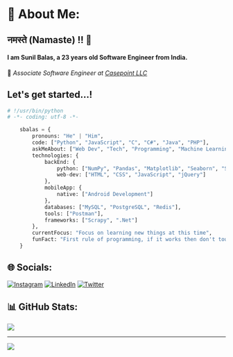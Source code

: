 # 💫 About Me:
## नमस्ते (Namaste) !! 🙏 
#### I am Sunil Balas, a 23 years old Software Engineer from India.<br>
💼 _Associate Software Engineer at [Casepoint LLC](https://www.casepoint.com/)_

## Let's get started...!
```python
# !/usr/bin/python
# -*- coding: utf-8 -*-

    sbalas = {
        pronouns: "He" | "Him",
        code: ["Python", "JavaScript", "C", "C#", "Java", "PHP"],
        askMeAbout: ["Web Dev", "Tech", "Programming", "Machine Learning"],
        technologies: {
            backEnd: {
                python: ["NumPy", "Pandas", "Matplotlib", "Seaborn", "Scikit-Learn", "Flask"],
                web-dev: ["HTML", "CSS", "JavaScript", "jQuery"]
            },
            mobileApp: {
                native: ["Android Development"]
            },
            databases: ["MySQL", "PostgreSQL", "Redis"],
            tools: ["Postman"],
            frameworks: ["Scrapy", ".Net"]
        },
        currentFocus: "Focus on learning new things at this time",
        funFact: "First rule of programming, if it works then don't touch it !😀"
    }
```
## 🌐 Socials:
[![Instagram](https://img.shields.io/badge/Instagram-%23E4405F.svg?logo=Instagram&logoColor=white)](https://instagram.com/s.b.a.l.a.s) 
[![LinkedIn](https://img.shields.io/badge/LinkedIn-%230077B5.svg?logo=linkedin&logoColor=white)](https://linkedin.com/in/sunil-balas) 
[![Twitter](https://img.shields.io/badge/Twitter-%231DA1F2.svg?logo=Twitter&logoColor=white)](https://twitter.com/sunil_balas) 

## 📊 GitHub Stats:
![](https://github-readme-streak-stats.herokuapp.com/?user=SunilBalas&theme=tokyonight&hide_border=false)<br/>

---
[![](https://visitcount.itsvg.in/api?id=SunilBalas&icon=0&color=0)](https://visitcount.itsvg.in)

<!-- Proudly created with GPRM ( https://gprm.itsvg.in ) -->

